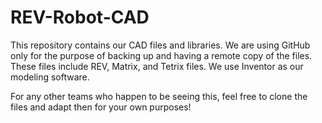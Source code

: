 # REV-Robot-CAD

This repository contains our CAD files and libraries. We are using GitHub only for the purpose of backing up and having a remote copy of the files. These files include REV, Matrix, and Tetrix files. We use Inventor as our modeling software.

For any other teams who happen to be seeing this, feel free to clone the files and adapt then for your own purposes!
